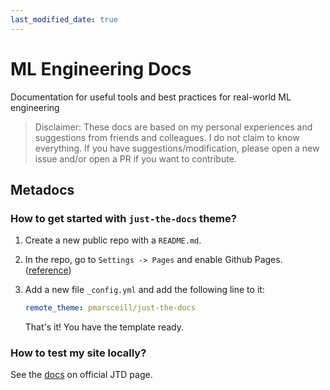 ```yaml
---
last_modified_date: true
---
```


# ML Engineering Docs

Documentation for useful tools and best practices for real-world ML engineering

> Disclaimer: These docs are based on my personal experiences and suggestions from friends and colleagues. I do not claim to know everything. If you have suggestions/modification, please open a new issue and/or open a PR if you want to contribute.


## Metadocs

### How to get started with `just-the-docs` theme?

1. Create a new public repo with a `README.md`.
2. In the repo, go to `Settings -> Pages` and enable Github Pages. ([reference](https://guides.github.com/features/pages/))
3. Add a new file `_config.yml` and add the following line to it:
    ```yaml
    remote_theme: pmarsceill/just-the-docs
    ```

    That's it! You have the template ready.

### How to test my site locally?

See the [docs](https://pmarsceill.github.io/just-the-docs/#local-installation-use-the-gem-based-theme) on official JTD page.



